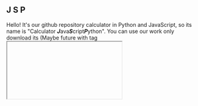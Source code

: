 ## J S P
Hello! It's our github repository calculator in Python and JavaScript, so its name is "Calculator ***J***ava***S***cript***P***ython". You can use our work only download its (Maybe future with tag <iframe/>):
```shell
git clone https://github.com/dinskoy/Calculator-JSP
```
For use one of that's editions, python in console/terminal:
```shell
cd 'Python Edition'
python3 gui.py
```
For javascript go to directory/folder "JavaScript Edition" and open frame.html in your browser.
If you code in python, might use calculator as a library, move decide.py to source directory/folder, write this strings to your file *.py
```python
from decide import calc

print(calc('2+2*2'))
print(calc('(2+2)*2'))
print(calc('3**2+2'))
```
interpretator will write 6, 8, 11. In some situations function calc great alternative eval.
